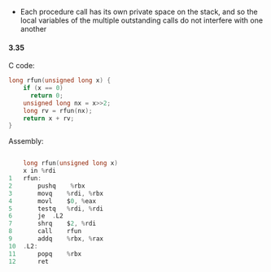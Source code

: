 - Each procedure call has its own private space on the stack, and so the local variables of the multiple outstanding calls do not interfere with one another

#### 3.35

 C code:

```c
long rfun(unsigned long x) {
	if (x == 0)
	  return 0;
	unsigned long nx = x>>2;
	long rv = rfun(nx);
	return x + rv;
}
```

Assembly:
```c

	long rfun(unsigned long x)
	x in %rdi
1	rfun:
2		pushq	 %rbx
3		movq	%rdi, %rbx
4		movl	$0, %eax
5		testq	%rdi, %rdi
6		je	.L2
7		shrq	$2, %rdi
8		call	rfun
9		addq	%rbx, %rax
10	.L2:
11		popq	%rbx
12		ret
```


